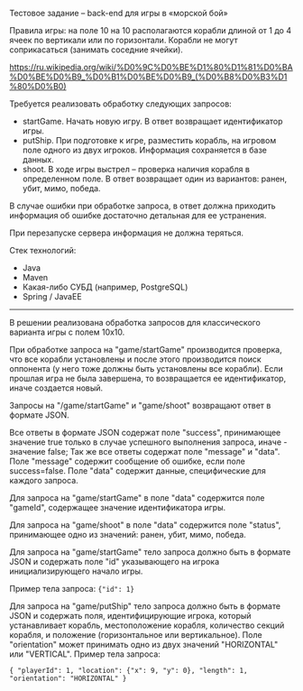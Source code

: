 Тестовое задание – back-end для игры в «морской бой»

Правила игры: на поле 10 на 10 располагаются корабли длиной от 1 до 4 ячеек по вертикали или по горизонтали. Корабли не могут соприкасаться (занимать соседние ячейки).


https://ru.wikipedia.org/wiki/%D0%9C%D0%BE%D1%80%D1%81%D0%BA%D0%BE%D0%B9_%D0%B1%D0%BE%D0%B9_(%D0%B8%D0%B3%D1%80%D0%B0)

Требуется реализовать обработку следующих запросов:
* startGame. Начать новую игру. В ответ возвращает идентификатор игры.
* putShip. При подготовке к игре, разместить корабль, на игровом поле одного из двух игроков. Информация сохраняется в базе данных.
* shoot. В ходе игры выстрел – проверка наличия корабля в определенном поле. В ответ возвращает один из вариантов: ранен, убит, мимо, победа.

В случае ошибки при обработке запроса, в ответ должна приходить информация об ошибке достаточно детальная для ее устранения.

При перезапуске сервера информация не должна теряться.

Стек технологий:
* Java
* Maven
* Какая-либо СУБД (например, PostgreSQL)
* Spring / JavaEE


---

В решении реализована обработка запросов для классического варианта игры с полем 10x10.

При обработке запроса на "game/startGame" производится проверка, что все корабли установлены и после этого производится 
поиск оппонента (у него тоже должны быть установлены все корабли). Если прошлая игра не была завершена, то возвращается
ее идентификатор, иначе создается новый.

Запросы на "/game/startGame" и "game/shoot" возвращают ответ в формате JSON.

Все ответы в формате JSON содержат поле "success", принимающее значение true только в случае успешного выполнения запроса, иначе - значение false;
Так же все ответы содержат поле "message" и "data". Поле "message" содержит сообщение об ошибке, если поле success=false.
Поле "data" содержит данные, специфические для каждого запроса.

Для запроса на "game/startGame" в поле "data" содержится поле "gameId", содержащее значение идентификатора игры.

Для запроса на "game/shoot" в поле "data" содержится поле "status", принимающее одно из значений: ранен, убит, мимо, победа.

Для запроса на "game/startGame" тело запроса должно быть в формате JSON и содержать поле "id" указывающего на игрока инициализирующего начало игры.

Пример тела запроса: ``{"id": 1}``

Для запроса на "game/putShip" тело запроса должно быть в формате JSON и содержать поля, идентифицирующие игрока, который
устанавливает корабль, местоположение корабля, количество секций корабля, и положение (горизонтальное или вертикальное).
Поле "orientation" может принимать одно из двух значений "HORIZONTAL" или "VERTICAL".
Пример тела запроса:

``
{
"playerId": 1,
"location": {"x": 9, "y": 0},
"length": 1,
"orientation": "HORIZONTAL"
}
``
